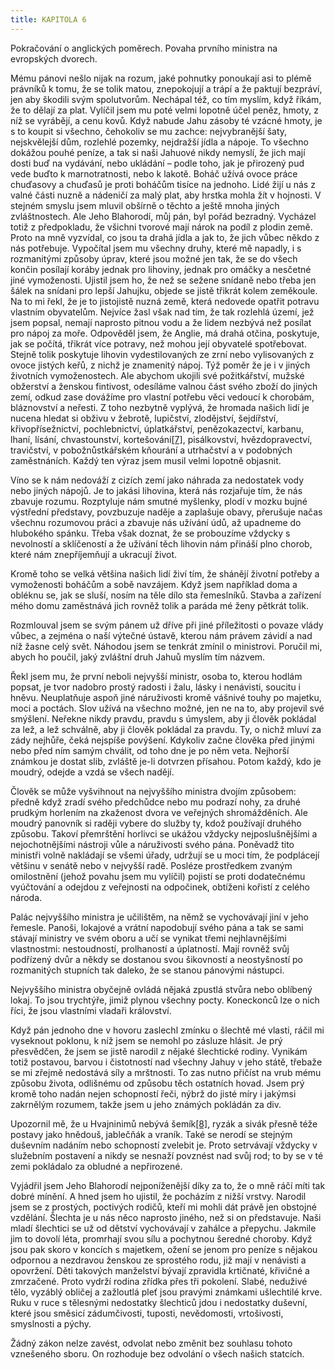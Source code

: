 ```yaml
---
title: KAPITOLA 6
---
```


Pokračování o anglických poměrech. Povaha prvního ministra na evropských dvorech.

Mému pánovi nešlo nijak na rozum, jaké pohnutky ponoukají asi to plémě právníků k tomu, že se tolik matou, znepokojují a trápí a že paktují bezpráví, jen aby škodili svým spolutvorům. Nechápal též, co tím myslím, když říkám, že to dělají za plat. Vylíčil jsem mu poté velmi lopotně účel peněz, hmoty, z níž se vyrábějí, a cenu kovů. Když nabude Jahu zásoby té vzácné hmoty, je s to koupit si všechno, čehokoliv se mu zachce: nejvybranější šaty, nejskvělejší dům, rozlehlé pozemky, nejdražší jídla a nápoje. To všechno dokážou pouhé peníze, a tak si naši Jahuové nikdy nemyslí, že jich mají dosti buď na vydávání, nebo ukládání – podle toho, jak je přirozený pud vede buďto k marnotratnosti, nebo k lakotě. Boháč užívá ovoce práce chuďasovy a chuďasů je proti boháčům tisíce na jednoho. Lidé žijí u nás z valné části nuzně a nádeničí za malý plat, aby hrstka mohla žít v hojnosti. V stejném smyslu jsem mluvil obšírně o těchto a ještě mnoha jiných zvláštnostech. Ale Jeho Blahorodí, můj pán, byl pořád bezradný. Vycházel totiž z předpokladu, že všichni tvorové mají nárok na podíl z plodin země. Proto na mně vyzvídal, co jsou ta drahá jídla a jak to, že jich vůbec někdo z nás potřebuje. Vypočítal jsem mu všechny druhy, které mě napadly, i s rozmanitými způsoby úprav, které jsou možné jen tak, že se do všech končin posílají koráby jednak pro lihoviny, jednak pro omáčky a nesčetné jiné vymoženosti. Ujistil jsem ho, že než se sežene snídaně nebo třeba jen šálek na snídani pro lepší Jahujku, objede se jistě třikrát kolem zeměkoule. Na to mi řekl, že je to jistojistě nuzná země, která nedovede opatřit potravu vlastním obyvatelům. Nejvíce žasl však nad tím, že tak rozlehlá území, jež jsem popsal, nemají naprosto pitnou vodu a že lidem nezbývá než posílat pro nápoj za moře. Odpověděl jsem, že Anglie, má drahá otčina, poskytuje, jak se počítá, třikrát více potravy, než mohou její obyvatelé spotřebovat. Stejně tolik poskytuje lihovin vydestilovaných ze zrní nebo vylisovaných z ovoce jistých keřů, z nichž je znamenitý nápoj. Týž poměr že je i v jiných životních vymoženostech. Ale abychom ukojili své požitkářství, mužské obžerství a ženskou fintivost, odesíláme valnou část svého zboží do jiných zemí, odkud zase dovážíme pro vlastní potřebu věci vedoucí k chorobám, bláznovství a neřesti. Z toho nezbytně vyplývá, že hromada našich lidí je nucena hledat si obživu v žebrotě, lupičství, zlodějství, šejdířství, křivopřísežnictví, pochlebnictví, úplatkářství, penězokazectví, karbanu, lhaní, lísání, chvastounství, kortešování[\[7\]](../Text/gulliverovy_cesty_050.html#_ftn7), pisálkovství, hvězdopravectví, travičství, v pobožnůstkářském kňourání a utrhačství a v podobných zaměstnáních. Každý ten výraz jsem musil velmi lopotně objasnit.

Víno se k nám nedováží z cizích zemí jako náhrada za nedostatek vody nebo jiných nápojů. Je to jakási lihovina, která nás rozjařuje tím, že nás zbavuje rozumu. Rozptyluje nám smutné myšlenky, plodí v mozku bujné výstřední představy, povzbuzuje naděje a zaplašuje obavy, přerušuje načas všechnu rozumovou práci a zbavuje nás užívání údů, až upadneme do hlubokého spánku. Třeba však doznat, že se probouzíme vždycky s nevolností a sklíčeností a že užívání těch lihovin nám přináší plno chorob, které nám znepříjemňují a ukracují život.

Kromě toho se velká většina našich lidí živí tím, že shánějí životní potřeby a vymoženosti boháčům a sobě navzájem. Když jsem například doma a obléknu se, jak se sluší, nosím na těle dílo sta řemeslníků. Stavba a zařízení mého domu zaměstnává jich rovněž tolik a paráda mé ženy pětkrát tolik.

Rozmlouval jsem se svým pánem už dříve při jiné příležitosti o povaze vlády vůbec, a zejména o naší výtečné ústavě, kterou nám právem závidí a nad níž žasne celý svět. Náhodou jsem se tenkrát zmínil o ministrovi. Poručil mi, abych ho poučil, jaký zvláštní druh Jahuů myslím tím názvem.

Řekl jsem mu, že první neboli nejvyšší ministr, osoba to, kterou hodlám popsat, je tvor nadobro prostý radosti i žalu, lásky i nenávisti, soucitu i hněvu. Neuplatňuje aspoň jiné náruživosti kromě vášnivé touhy po majetku, moci a poctách. Slov užívá na všechno možné, jen ne na to, aby projevil své smýšlení. Neřekne nikdy pravdu, pravdu s úmyslem, aby ji člověk pokládal za lež, a lež schválně, aby ji člověk pokládal za pravdu. Ty, o nichž mluví za zády nejhůře, čeká nejspíše povýšení. Kdykoliv začne člověka před jinými nebo před ním samým chválit, od toho dne je po něm veta. Nejhorší známkou je dostat slib, zvláště je-li dotvrzen přísahou. Potom každý, kdo je moudrý, odejde a vzdá se všech nadějí.

Člověk se může vyšvihnout na nejvyššího ministra dvojím způsobem: předně když zradí svého předchůdce nebo mu podrazí nohy, za druhé prudkým horlením na zkaženost dvora ve veřejných shromážděních. Ale moudrý panovník si raději vybere do služby ty, kdož používají druhého způsobu. Takoví přemrštění horlivci se ukážou vždycky nejposlušnějšími a nejochotnějšími nástroji vůle a náruživosti svého pána. Poněvadž tito ministři volně nakládají se všemi úřady, udržují se u moci tím, že podplácejí většinu v senátě nebo v nejvyšší radě. Posléze prostředkem zvaným omilostnění (jehož povahu jsem mu vylíčil) pojistí se proti dodatečnému vyúčtování a odejdou z veřejnosti na odpočinek, obtíženi kořistí z celého národa.

Palác nejvyššího ministra je učilištěm, na němž se vychovávají jiní v jeho řemesle. Panoši, lokajové a vrátní napodobují svého pána a tak se sami stávají ministry ve svém oboru a učí se vynikat třemi nejhlavnějšími vlastnostmi: nestoudností, prolhaností a úplatností. Mají rovněž svůj podřízený dvůr a někdy se dostanou svou šikovností a neostyšností po rozmanitých stupních tak daleko, že se stanou pánovými nástupci.

Nejvyššího ministra obyčejně ovládá nějaká zpustlá stvůra nebo oblíbený lokaj. To jsou trychtýře, jimiž plynou všechny pocty. Koneckonců lze o nich říci, že jsou vlastními vladaři království.

Když pán jednoho dne v hovoru zaslechl zmínku o šlechtě mé vlasti, ráčil mi vyseknout poklonu, k níž jsem se nemohl po zásluze hlásit. Je prý přesvědčen, že jsem se jistě narodil z nějaké šlechtické rodiny. Vynikám totiž postavou, barvou i čistotností nad všechny Jahuy v jeho státě, třebaže se mi zřejmě nedostává síly a mrštnosti. To zas nutno přičíst na vrub mému způsobu života, odlišnému od způsobu těch ostatních hovad. Jsem prý kromě toho nadán nejen schopností řeči, nýbrž do jisté míry i jakýmsi zakrnělým rozumem, takže jsem u jeho známých pokládán za div.

Upozornil mě, že u Hvajninimů nebývá šemík[\[8\]](../Text/gulliverovy_cesty_050.html#_ftn8), ryzák a sivák přesně téže postavy jako hnědouš, jablečňák a vraník. Také se nerodí se stejným duševním nadáním nebo schopností zvelebit je. Proto setrvávají vždycky v služebním postavení a nikdy se nesnaží povznést nad svůj rod; to by se v té zemi pokládalo za obludné a nepřirozené.

Vyjádřil jsem Jeho Blahorodí nejponíženější díky za to, že o mně ráčí míti tak dobré mínění. A hned jsem ho ujistil, že pocházím z nižší vrstvy. Narodil jsem se z prostých, poctivých rodičů, kteří mi mohli dát právě jen obstojné vzdělání. Šlechta je u nás něco naprosto jiného, než si on představuje. Naši mladí šlechtici se už od dětství vychovávají v zahálce a přepychu. Jakmile jim to dovolí léta, promrhají svou sílu a pochytnou šeredné choroby. Když jsou pak skoro v koncích s majetkem, ožení se jenom pro peníze s nějakou odpornou a nezdravou ženskou ze sprostého rodu, již mají v nenávisti a opovržení. Děti takových manželství bývají zpravidla krtičnaté, křivičné a zmrzačené. Proto vydrží rodina zřídka přes tři pokolení. Slabé, neduživé tělo, vyzáblý obličej a zažloutlá pleť jsou pravými známkami ušlechtilé krve. Ruku v ruce s tělesnými nedostatky šlechticů jdou i nedostatky duševní, které jsou směsicí zádumčivosti, tuposti, nevědomosti, vrtošivosti, smyslnosti a pýchy.

Žádný zákon nelze zavést, odvolat nebo změnit bez souhlasu tohoto vznešeného sboru. On rozhoduje bez odvolání o všech našich statcích.
